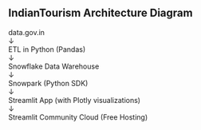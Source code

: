 ## IndianTourism Architecture Diagram

data.gov.in  
     ↓  
ETL in Python (Pandas)  
     ↓  
Snowflake Data Warehouse  
     ↓  
Snowpark (Python SDK)  
     ↓  
Streamlit App (with Plotly visualizations)  
     ↓  
Streamlit Community Cloud (Free Hosting)

              
